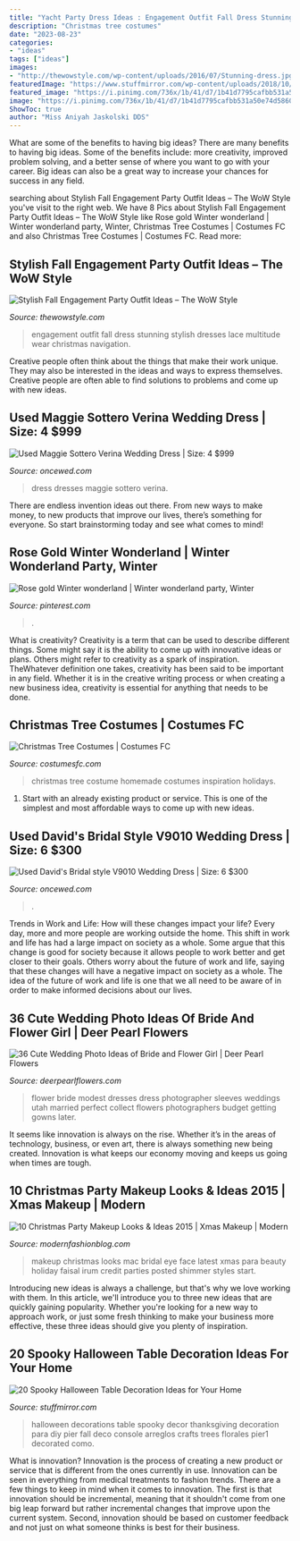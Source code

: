 ```yaml
---
title: "Yacht Party Dress Ideas : Engagement Outfit Fall Dress Stunning Stylish Dresses Lace Multitude Wear Christmas Navigation"
description: "Christmas tree costumes"
date: "2023-08-23"
categories:
- "ideas"
tags: ["ideas"]
images:
- "http://thewowstyle.com/wp-content/uploads/2016/07/Stunning-dress.jpg"
featuredImage: "https://www.stuffmirror.com/wp-content/uploads/2018/10/Spooky-Halloween-Table-Decorations24.jpg"
featured_image: "https://i.pinimg.com/736x/1b/41/d7/1b41d7795cafbb531a50e74d58604d08.jpg"
image: "https://i.pinimg.com/736x/1b/41/d7/1b41d7795cafbb531a50e74d58604d08.jpg"
ShowToc: true
author: "Miss Aniyah Jaskolski DDS"
---
```



What are some of the benefits to having big ideas?
There are many benefits to having big ideas. Some of the benefits include: more creativity, improved problem solving, and a better sense of where you want to go with your career. Big ideas can also be a great way to increase your chances for success in any field.

	

		
searching about Stylish Fall Engagement Party Outfit Ideas – The WoW Style you've visit to the right web. We have 8 Pics about Stylish Fall Engagement Party Outfit Ideas – The WoW Style like Rose gold Winter wonderland | Winter wonderland party, Winter, Christmas Tree Costumes | Costumes FC and also Christmas Tree Costumes | Costumes FC. Read more:
		
    
## Stylish Fall Engagement Party Outfit Ideas – The WoW Style

<img loading=lazy src="http://thewowstyle.com/wp-content/uploads/2016/07/Stunning-dress.jpg" onerror="this.onerror=null;this.src='https://tse2.mm.bing.net/th?id=OIP.k4B0V4Jq4p1sk87Zo9QmOgHaLH&amp;pid=15.1';" alt="Stylish Fall Engagement Party Outfit Ideas – The WoW Style">

_Source: thewowstyle.com_

>engagement outfit fall dress stunning stylish dresses lace multitude wear christmas navigation. 

	

Creative people often think about the things that make their work unique. They may also be interested in the ideas and ways to express themselves. Creative people are often able to find solutions to problems and come up with new ideas.

    
## Used Maggie Sottero Verina Wedding Dress | Size: 4 $999

<img loading=lazy src="https://www.oncewed.com/used-wedding-dresses/images/dresses/23635/268x444/Maggie-Sottero-2015-73032.jpg" onerror="this.onerror=null;this.src='https://tse2.mm.bing.net/th?id=OIP.mZsUGqCuLQ60WGigawkFmgAAAA&amp;pid=15.1';" alt="Used Maggie Sottero Verina Wedding Dress | Size: 4 $999">

_Source: oncewed.com_

>dress dresses maggie sottero verina. 

	

There are endless invention ideas out there. From new ways to make money, to new products that improve our lives, there’s something for everyone. So start brainstorming today and see what comes to mind!

    
## Rose Gold Winter Wonderland | Winter Wonderland Party, Winter

<img loading=lazy src="https://i.pinimg.com/736x/1b/41/d7/1b41d7795cafbb531a50e74d58604d08.jpg" onerror="this.onerror=null;this.src='https://tse4.mm.bing.net/th?id=OIP.Fzuh1Wpt4KQgdWAWd0UovAHaJ3&amp;pid=15.1';" alt="Rose gold Winter wonderland | Winter wonderland party, Winter">

_Source: pinterest.com_

>. 

	

What is creativity?
Creativity is a term that can be used to describe different things. Some might say it is the ability to come up with innovative ideas or plans. Others might refer to creativity as a spark of inspiration. TheWhatever definition one takes, creativity has been said to be important in any field. Whether it is in the creative writing process or when creating a new business idea, creativity is essential for anything that needs to be done.

    
## Christmas Tree Costumes | Costumes FC

<img loading=lazy src="http://www.costumesfc.com/wp-content/uploads/2014/11/Homemade-Christmas-Tree-Costume.jpg" onerror="this.onerror=null;this.src='https://tse1.mm.bing.net/th?id=OIP._0qMk_fw3YrK-Ub9UG4joAHaM9&amp;pid=15.1';" alt="Christmas Tree Costumes | Costumes FC">

_Source: costumesfc.com_

>christmas tree costume homemade costumes inspiration holidays. 

	

1. Start with an already existing product or service. This is one of the simplest and most affordable ways to come up with new ideas.

    
## Used David&#039;s Bridal Style V9010 Wedding Dress | Size: 6 $300

<img loading=lazy src="https://www.oncewed.com/used-wedding-dresses/images/dresses/8131/268x444/Davids-Bridal-2010-26130.jpg" onerror="this.onerror=null;this.src='https://tse4.mm.bing.net/th?id=OIP.0Iw0UzkzvI2dtLdpExAfgwAAAA&amp;pid=15.1';" alt="Used David&#039;s Bridal style V9010 Wedding Dress | Size: 6 $300">

_Source: oncewed.com_

>. 

	

Trends in Work and Life: How will these changes impact your life?
Every day, more and more people are working outside the home. This shift in work and life has had a large impact on society as a whole. Some argue that this change is good for society because it allows people to work better and get closer to their goals. Others worry about the future of work and life, saying that these changes will have a negative impact on society as a whole. The idea of the future of work and life is one that we all need to be aware of in order to make informed decisions about our lives.

    
## 36 Cute Wedding Photo Ideas Of Bride And Flower Girl | Deer Pearl Flowers

<img loading=lazy src="http://www.deerpearlflowers.com/wp-content/uploads/2015/04/ideas-for-wedding-photos-bride-and-flower-girl.jpg" onerror="this.onerror=null;this.src='https://tse2.mm.bing.net/th?id=OIP.keFntJtQeGHeGkQfgA-ZRwHaLH&amp;pid=15.1';" alt="36 Cute Wedding Photo Ideas of Bride and Flower Girl | Deer Pearl Flowers">

_Source: deerpearlflowers.com_

>flower bride modest dresses dress photographer sleeves weddings utah married perfect collect flowers photographers budget getting gowns later. 

	

It seems like innovation is always on the rise. Whether it’s in the areas of technology, business, or even art, there is always something new being created. Innovation is what keeps our economy moving and keeps us going when times are tough.

    
## 10 Christmas Party Makeup Looks &amp; Ideas 2015 | Xmas Makeup | Modern

<img loading=lazy src="http://modernfashionblog.com/wp-content/uploads/2015/10/10-Christmas-Party-Makeup-Looks-Ideas-2015-Xmas-Makeup-8.jpg" onerror="this.onerror=null;this.src='https://tse4.mm.bing.net/th?id=OIP.aiWJtsM8OoBcf8n89yo_lgHaLD&amp;pid=15.1';" alt="10 Christmas Party Makeup Looks &amp; Ideas 2015 | Xmas Makeup | Modern">

_Source: modernfashionblog.com_

>makeup christmas looks mac bridal eye face latest xmas para beauty holiday faisal irum credit parties posted shimmer styles start. 

	

Introducing new ideas is always a challenge, but that's why we love working with them. In this article, we'll introduce you to three new ideas that are quickly gaining popularity. Whether you're looking for a new way to approach work, or just some fresh thinking to make your business more effective, these three ideas should give you plenty of inspiration.

    
## 20 Spooky Halloween Table Decoration Ideas For Your Home

<img loading=lazy src="https://www.stuffmirror.com/wp-content/uploads/2018/10/Spooky-Halloween-Table-Decorations24.jpg" onerror="this.onerror=null;this.src='https://tse3.mm.bing.net/th?id=OIP.pZXbpzaX277vWfVBr0beVwHaLF&amp;pid=15.1';" alt="20 Spooky Halloween Table Decoration Ideas for Your Home">

_Source: stuffmirror.com_

>halloween decorations table spooky decor thanksgiving decoration para diy pier fall deco console arreglos crafts trees florales pier1 decorated como. 

	

What is innovation?
Innovation is the process of creating a new product or service that is different from the ones currently in use. Innovation can be seen in everything from medical treatments to fashion trends.
There are a few things to keep in mind when it comes to innovation. The first is that innovation should be incremental, meaning that it shouldn't come from one big leap forward but rather incremental changes that improve upon the current system. Second, innovation should be based on customer feedback and not just on what someone thinks is best for their business.


